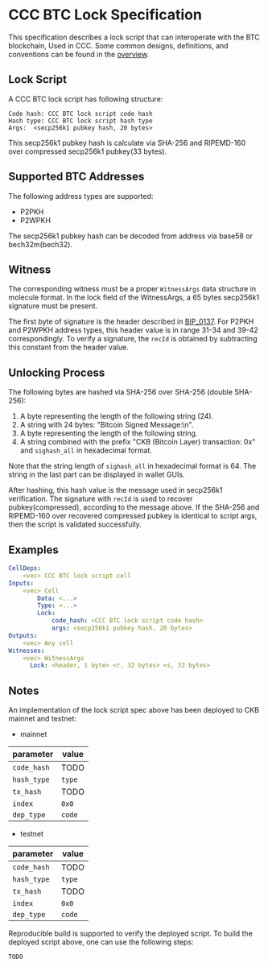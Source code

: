 # CCC BTC Lock Specification
This specification describes a lock script that can interoperate with the BTC
blockchain, Used in CCC. Some common designs, definitions, and conventions can
be found in the [overview](./overview.md).

## Lock Script
A CCC BTC lock script has following structure:
```
Code hash: CCC BTC lock script code hash
Hash type: CCC BTC lock script hash type
Args:  <secp256k1 pubkey hash, 20 bytes>
```
This secp256k1 pubkey hash is calculate via SHA-256 and RIPEMD-160 over
compressed secp256k1 pubkey(33 bytes).

## Supported BTC Addresses
The following address types are supported:
- P2PKH
- P2WPKH

The secp256k1 pubkey hash can be decoded from address via base58 or bech32m(bech32).


## Witness
The corresponding witness must be a proper `WitnessArgs` data structure in
molecule format. In the lock field of the WitnessArgs, a 65 bytes secp256k1
signature must be present.

The first byte of signature is the header described in
[BIP_0137](https://github.com/bitcoin/bips/blob/master/bip-0137.mediawiki#procedure-for-signingverifying-a-signature).
For P2PKH and P2WPKH address types, this header value is in range 31-34 and
39-42 correspondingly. To verify a signature, the `recId` is obtained by
subtracting this constant from the header value.


## Unlocking Process
The following bytes are hashed via SHA-256 over SHA-256 (double SHA-256):

1. A byte representing the length of the following string (24).
2. A string with 24 bytes: "Bitcoin Signed Message:\n".
3. A byte representing the length of the following string.
4. A string combined with the prefix "CKB (Bitcoin Layer) transaction: 0x" and `sighash_all` in hexadecimal format.

Note that the string length of `sighash_all` in hexadecimal format is 64. The
string in the last part can be displayed in wallet GUIs.

After hashing, this hash value is the message used in secp256k1 verification.
The signature with `recId` is used to recover pubkey(compressed), according to
the message above. If the SHA-256 and RIPEMD-160 over recovered compressed
pubkey is identical to script args, then the script is validated successfully.

## Examples

```yaml
CellDeps:
    <vec> CCC BTC lock script cell
Inputs:
    <vec> Cell
        Data: <...>
        Type: <...>
        Lock:
            code_hash: <CCC BTC lock script code hash>
            args: <secp256k1 pubkey hash, 20 bytes>
Outputs:
    <vec> Any cell
Witnesses:
    <vec> WitnessArgs
      Lock: <header, 1 byte> <r, 32 bytes> <s, 32 bytes>
```



## Notes

An implementation of the lock script spec above has been deployed to CKB mainnet and testnet:

- mainnet

| parameter   | value                                                                |
| ----------- | -------------------------------------------------------------------- |
| `code_hash` | TODO   |
| `hash_type` | `type`                                                               |
| `tx_hash`   | TODO   |
| `index`     | `0x0`                                                                |
| `dep_type`  | `code`                                                               |

- testnet

| parameter   | value                                                                |
| ----------- | -------------------------------------------------------------------- |
| `code_hash` | TODO   |
| `hash_type` | `type`                                                               |
| `tx_hash`   | TODO   |
| `index`     | `0x0`                                                                |
| `dep_type`  | `code`                                                               |

Reproducible build is supported to verify the deployed script. To build the
deployed script above, one can use the following steps:

```bash
TODO
```

